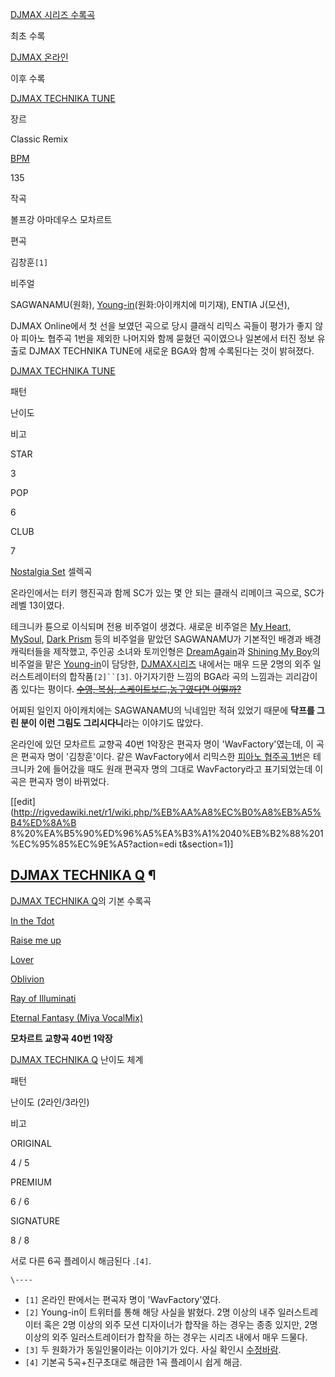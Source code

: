 [DJMAX 시리즈 수록곡](DJMAX%20%EC%8B%9C%EB%A6%AC%EC%A6%88/%EC%88%98%EB%A1%9D%EA%B3%A1%20%EB%AA%A9%EB%A1%9D.md)

최초 수록

[DJMAX 온라인](DJMAX%20%EC%98%A8%EB%9D%BC%EC%9D%B8.md)

이후 수록

[DJMAX TECHNIKA TUNE](DJMAX%20TECHNIKA%20TUNE.md)

장르

Classic Remix

[BPM](BPM.md)

135

작곡

볼프강 아마데우스 모차르트

편곡

김창훈`[1]`

비주얼

SAGWANAMU(원화), [Young-in](%EC%98%81%EC%9D%B8.md)(원화:아이캐치에 미기재), ENTIA
J(모션),

  

DJMAX Online에서 첫 선을 보였던 곡으로 당시 클래식 리믹스 곡들이 평가가 좋지 않아 피아노 협주곡 1번을 제외한 나머지와 함께
묻혔던 곡이였으나 일본에서 터진 정보 유출로 DJMAX TECHNIKA TUNE에 새로운 BGA와 함께 수록된다는 것이 밝혀졌다.

[DJMAX TECHNIKA TUNE](DJMAX%20TECHNIKA%20TUNE.md)

패턴

난이도

비고

STAR

3

POP

6

CLUB

7

[Nostalgia Set](Nostalgia%20Set.md) 셀렉곡

  
온라인에서는 터키 행진곡과 함께 SC가 있는 몇 안 되는 클래식 리메이크 곡으로, SC가 레벨 13이였다.

테크니카 튠으로 이식되며 전용 비주얼이 생겼다. 새로운 비주얼은 [My Heart, MySoul](My%20Heart%2C%20My%20Soul.md), [Dark Prism](Dark%20Prism.md) 등의
비주얼을 맡았던 SAGWANAMU가 기본적인 배경과 배경 캐릭터들을 제작했고, 주인공 소녀와 토끼인형은 [DreamAgain](Dream%20Again.md)과 [Shining My Boy](Shining%20My%20Boy.md)의 비주얼을
맡은 [Young-in](%EC%98%81%EC%9D%B8.md)이 담당한, [DJMAX시리즈](DJMAX%20%EC%8B%9C%EB%A6%AC%EC%A6%88.md) 내에서는 매우 드문 2명의 외주 일러스트레이터의
합작품`[2]``[3]`. 아기자기한 느낌의 BGA라 곡의 느낌과는 괴리감이 좀 있다는 평이다. <del>[수영, 복싱, 스케이트보드,농구였다면 어떨까?](%ED%8E%8C%ED%94%84%20%EC%9E%87%20%EC%97%85.md)</del>

어찌된 일인지 아이캐치에는 SAGWANAMU의 닉네임만 적혀 있었기 때문에 **닥프를 그린 분이 이런 그림도 그리시다니**라는 이야기도
많았다.

온라인에 있던 모차르트 교향곡 40번 1악장은 편곡자 명이 'WavFactory'였는데, 이 곡은 편곡자 명이 '김창훈'이다. 같은
WavFactory에서 리믹스한 [피아노 협주곡 1번](%ED%94%BC%EC%95%84%EB%85%B8%20%ED%98%91%EC%A3%BC%EA%B3%A1%201%EB%B2%88.md)은 테크니카 2에 들어갔을 때도 원래 편곡자 명의 그대로 WavFactory라고
표기되었는데 이 곡은 편곡자 명이 바뀌었다.

[[edit](http://rigvedawiki.net/r1/wiki.php/%EB%AA%A8%EC%B0%A8%EB%A5%B4%ED%8A%B
8%20%EA%B5%90%ED%96%A5%EA%B3%A1%2040%EB%B2%88%201%EC%95%85%EC%9E%A5?action=edi
t&section=1)]

## [DJMAX TECHNIKA Q](DJMAX%20TECHNIKA%20Q.md) ¶

  

[DJMAX TECHNIKA Q](DJMAX%20TECHNIKA%20Q.md)의 기본 수록곡

[In the Tdot](In%20the%20Tdot.md)

[Raise me up](Raise%20me%20up.md)

[Lover](Lover.md)

[Oblivion](Oblivion.md)

[Ray of Illuminati](Ray%20of%20Illuminati.md)

[Eternal Fantasy (Miya VocalMix)](Eternal%20Fantasy%20%7E%EC%9C%A0%EB%8B%88%EC%9D%98%20%EA%BF%88%7E.md)

**모차르트 교향곡 40번 1악장**
  

[DJMAX TECHNIKA Q](DJMAX%20TECHNIKA%20Q.md) 난이도 체계

패턴

난이도 (2라인/3라인)

비고

ORIGINAL

4 / 5

PREMIUM

6 / 6

SIGNATURE

8 / 8

  
서로 다른 6곡 플레이시 해금된다 .`[4]`.

`\----`

  * `[1]` 온라인 판에서는 편곡자 명이 'WavFactory'였다.
  * `[2]` Young-in이 트위터를 통해 해당 사실을 밝혔다. 2명 이상의 내주 일러스트레이터 혹은 2명 이상의 외주 모션 디자이너가 합작을 하는 경우는 종종 있지만, 2명 이상의 외주 일러스트레이터가 합작을 하는 경우는 시리즈 내에서 매우 드물다.
  * `[3]` 두 원화가가 동일인물이라는 이야기가 있다. 사실 확인시 [수정바람](%EC%88%98%EC%A0%95%EB%B0%94%EB%9E%8C.md).
  * `[4]` 기본곡 5곡+친구초대로 해금한 1곡 플레이시 쉽게 해금.

